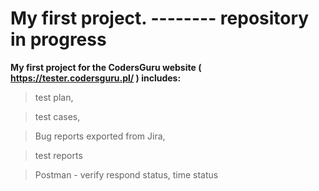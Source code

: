 # My first project. -------- repository in progress
**My first project for the CodersGuru website ( https://tester.codersguru.pl/ ) includes:**
>test plan,

>test cases,

>Bug reports exported from Jira,

>test reports

>Postman - verify respond status, time status
